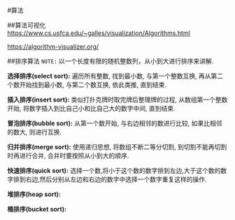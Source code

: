 #算法

##算法可视化
https://www.cs.usfca.edu/~galles/visualization/Algorithms.html

https://algorithm-visualizer.org/

##排序算法
`NOTE:` 以一个长度有限的随机整数列，从小到大进行排序来讲解.

**选择排序(select sort):** 遍历所有整数, 找到最小数, 与第一个整数互换, 再从第二个数开始找到最小数, 与第二个数互换, 依此类推, 直到结束.

**插入排序(insert sort):** 类似打扑克牌时取完牌后整理牌的过程, 从数组第一个整数开始, 将数字插入到比自己小和比自己大的数字中间, 直到结束.

**冒泡排序(bubble sort):** 从第一个数开始, 与右边相邻的数进行比较, 如果比相邻的数大, 则进行互换.

**归并排序(merge sort):** 使用递归思想, 将数组不断二等分切割, 到切割不能再切割时再进行合并, 合并时要按照从小到大的顺序.

**快速排序(quick sort):** 选择一个数,将小于这个数的数字排到左边,大于这个数的数字排到右边,然后分别从左边和右边的数字中选择一个数字重复这样的操作.

**堆排序(heap sort):**

**桶排序(bucket sort):**